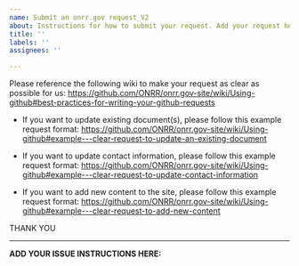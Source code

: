 ```yaml
---
name: Submit an onrr.gov request_V2
about: Instructions for how to submit your request. Add your request here.
title: ''
labels: ''
assignees: ''

---
```


Please reference the following wiki to make your request as clear as possible for us: https://github.com/ONRR/onrr.gov-site/wiki/Using-github#best-practices-for-writing-your-github-requests

*  If you want to update existing document(s), please follow this example request format: https://github.com/ONRR/onrr.gov-site/wiki/Using-github#example---clear-request-to-update-an-existing-document

* If you want to update contact information, please follow this example request format: https://github.com/ONRR/onrr.gov-site/wiki/Using-github#example---clear-request-to-update-contact-information

* If you want to add new content to the site, please follow this example request format: https://github.com/ONRR/onrr.gov-site/wiki/Using-github#example---clear-request-to-add-new-content

THANK YOU

______________________________________________________________________________________________________________________________________
**ADD YOUR ISSUE INSTRUCTIONS HERE:**
